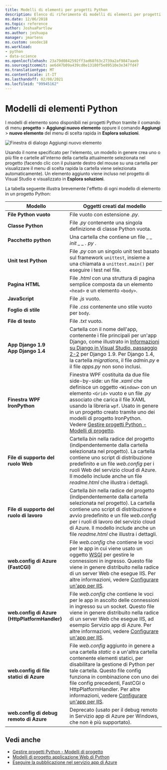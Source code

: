 ```yaml
---
title: Modelli di elementi per progetti Python
description: Elenco di riferimento di modelli di elementi per progetti Python disponibili nella finestra di dialogo Aggiungi > Nuovo elemento in Visual Studio.
ms.date: 12/06/2018
ms.topic: reference
author: JoshuaPartlow
ms.author: joshuapa
manager: jmartens
ms.custom: seodec18
ms.workload:
- python
- data-science
ms.openlocfilehash: 23a79d0842592ff3ad68f63c2739a2af9847aaeb
ms.sourcegitcommit: ae6d47b09a439cd0e13180f5e89510e3e347fd47
ms.translationtype: MT
ms.contentlocale: it-IT
ms.lasthandoff: 02/08/2021
ms.locfileid: "99945162"
---
```

# <a name="python-item-templates"></a>Modelli di elementi Python

I modelli di elemento sono disponibili nei progetti Python tramite il comando di menu **progetto**  >  **Aggiungi nuovo elemento** oppure il comando **Aggiungi**  >  **nuovo elemento** del menu di scelta rapida in **Esplora soluzioni**.

![Finestra di dialogo Aggiungi nuovo elemento](media/project-item-templates.png)

Usando il nome specificato per l'elemento, un modello in genere crea uno o più file e cartelle all'interno della cartella attualmente selezionata nel progetto (facendo clic con il pulsante destro del mouse su una cartella per visualizzare il menu di scelta rapida la cartella viene selezionata automaticamente). Un elemento aggiunto viene incluso nel progetto di Visual Studio e visualizzato in **Esplora soluzioni**.

La tabella seguente illustra brevemente l'effetto di ogni modello di elemento in un progetto Python:

| Modello | Oggetti creati dal modello |
| --- | --- |
| **File Python vuoto** | File vuoto con estensione *.py*. |
| **Classe Python** | File *.py* contenente una singola definizione di classe Python vuota. |
| **Pacchetto python** | Una cartella che contiene un file *\_ \_ init \_ \_ . py* . |
| **Unit test Python** | File *.py* con un singolo unit test basato sul framework `unittest`, insieme a una chiamata a `unittest.main()` per eseguire i test nel file. |
| **Pagina HTML** | File *.html* con una struttura di pagina semplice composta da un elemento `<head>` e un elemento `<body>`. |
| **JavaScript** | File *.js* vuoto. |
| **Foglio di stile** | File *.css* contenente uno stile vuoto per `body`. |
| **File di testo** | File *.txt* vuoto. |
| **App Django 1.9**<br/>**App Django 1.4** | Cartella con il nome dell'app, contenente i file principali per un'app Django, come illustrato in [Informazioni su Django in Visual Studio, passaggio 2-2](learn-django-in-visual-studio-step-02-create-an-app.md#step-2-1-create-an-app-with-a-default-structure) per Django 1.9. Per Django 1.4, la cartella *migrations*, il file *admin.py* e il file *apps.py* non sono inclusi. |
| **Finestra WPF IronPython** | Finestra WPF costituita da due file side-by-side: un file *.xaml* che definisce un oggetto `<Window>` con un elemento `<Grid>` vuoto e un file *.py* associato che carica il file XAML usando la libreria `wpf`. Usato in genere in un progetto creato tramite uno dei modelli di progetto IronPython. Vedere [Gestire progetti Python - Modelli di progetto](managing-python-projects-in-visual-studio.md#project-templates). |
| **File di supporto del ruolo Web** | Cartella *bin* nella radice del progetto (indipendentemente dalla cartella selezionata nel progetto). La cartella contiene uno script di distribuzione predefinito e un file *web.config* per i ruoli Web del servizio cloud di Azure. Il modello include anche un file *readme.html* che illustra i dettagli. |
| **File di supporto del ruolo di lavoro** | Cartella *bin* nella radice del progetto (indipendentemente dalla cartella selezionata nel progetto). La cartella contiene uno script di distribuzione e avvio predefinito e un file *web.config* per i ruoli di lavoro del servizio cloud di Azure. Il modello include anche un file *readme.html* che illustra i dettagli. |
| **web.config di Azure (FastCGI)** | File *web.config* che contiene le voci per le app in cui viene usato un oggetto [WSGI](https://wsgi.readthedocs.io/en/latest/) per gestire le connessioni in ingresso. Questo file viene in genere distribuito nella radice di un server Web che esegue IIS. Per altre informazioni, vedere [Configurare un'app per IIS](configure-web-apps-for-iis-windows.md). |
| **web.config di Azure (HttpPlatformHandler)** | File *web.config* che contiene le voci per le app in ascolto delle connessioni in ingresso su un socket. Questo file viene in genere distribuito nella radice di un server Web che esegue IIS, ad esempio Servizio app di Azure. Per altre informazioni, vedere [Configurare un'app per IIS](configure-web-apps-for-iis-windows.md). |
| **web.config di file statici di Azure** | File *web.config* aggiunto in genere a una cartella *static* o a un'altra cartella contenente elementi statici, per disabilitare la gestione di Python per tale cartella. Questo file config funziona in combinazione con uno dei file config precedenti, FastCGI o HttpPlatformHandler. Per altre informazioni, vedere [Configurare un'app per IIS](configure-web-apps-for-iis-windows.md). |
| **web.config di debug remoto di Azure** | Deprecato (usato per il debug remoto in Servizio app di Azure per Windows, che non è più supportato). |

## <a name="see-also"></a>Vedi anche

- [Gestire progetti Python - Modelli di progetto](managing-python-projects-in-visual-studio.md#project-templates)
- [Modelli di progetto applicazione Web di Python](python-web-application-project-templates.md)
- [Eseguire la pubblicazione nel servizio app di Azure](publishing-python-web-applications-to-azure-from-visual-studio.md)
